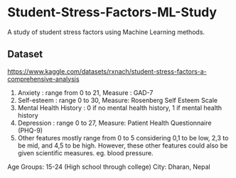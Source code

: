 # Student-Stress-Factors-ML-Study
A study of student stress factors using Machine Learning methods.

## Dataset
https://www.kaggle.com/datasets/rxnach/student-stress-factors-a-comprehensive-analysis

1) Anxiety : range from 0 to 21, Measure : GAD-7
2) Self-esteem : range 0 to 30, Measure: Rosenberg Self Esteem Scale
3) Mental Health History : 0 if no mental health history, 1 if mental health history
4) Depression : range 0 to 27, Measure: Patient Health Questionnaire (PHQ-9)
5) Other features mostly range from 0 to 5 considering 0,1 to be low, 2,3 to be mid, and 4,5 to be high.
However, these other features could also be given scientific measures. eg. blood pressure.

Age Groups: 15-24 (High school through college)
City: Dharan, Nepal